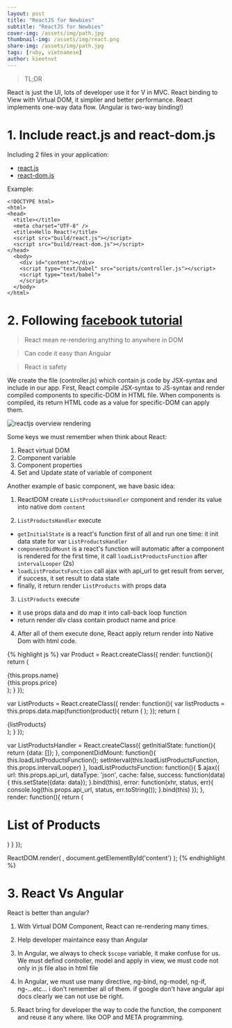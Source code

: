 ```yaml
---
layout: post
title: "ReactJS for Newbies"
subtitle: "ReactJS for Newbies"
cover-img: /assets/img/path.jpg
thumbnail-img: /assets/img/react.png
share-img: /assets/img/path.jpg
tags: [ruby, vietnamese]
author: kieetnvt
---
```



> TL;DR

React is just the UI, lots of developer use it for V in MVC. React binding to View with Virtual DOM, it simplier and better performance. React implements one-way data flow. (Angular is two-way binding!)

# 1. Include react.js and react-dom.js

Including 2 files in your application:

- [react.js](https://github.com/tuankiet/react-tutorial/blob/master/build/react.js)
- [react-dom.js](https://github.com/tuankiet/react-tutorial/blob/master/build/react-dom.js)

Example:

~~~
<!DOCTYPE html>
<html>
<head>
  <title></title>
  <meta charset="UTF-8" />
  <title>Hello React!</title>
  <script src="build/react.js"></script>
  <script src="build/react-dom.js"></script>
</head>
  <body>
    <div id="content"></div>
    <script type="text/babel" src="scripts/controller.js"></script>
    <script type="text/babel">
    </script>
  </body>
</html>
~~~

# 2. Following [facebook tutorial](https://facebook.github.io/react/docs/tutorial.html)

> React mean re-rendering anything to anywhere in DOM

> Can code it easy than Angular

> React is safety

We create the file (controller.js) which contain js code by JSX-syntax and include in our app. First, React compile JSX-syntax to JS-syntax and render compiled components to specific-DOM in HTML file. When components is compiled, its return HTML code as a value for specific-DOM can apply them.

![reactjs overview rendering](/images/react-js-overview.png)

Some keys we must remember when think about React:

1. React virtual DOM
2. Component variable
3. Component properties
4. Set and Update state of variable of component

Another example of basic component, we have basic idea:

1. ReactDOM create `ListProductsHandler` component and render its value into native dom `content`

2. `ListProductsHandler` execute
  - `getInitialState` is a react's function first of all and run one time: it init data state for var `ListProductsHandler`
  - `componentDidMount` is a react's function will automatic after a component is rendered for the first time, it call `loadListProductsFunction` after `intervalLooper` (2s)
  - `loadListProductsFunction` call ajax with api_url to get result from server, if success, it set result to data state
  - finally, it return render `ListProducts` with props data

3. `ListProducts` execute
  - it use props data and do map it into call-back loop function
  - return render div class contain product name and price

4. After all of them execute done, React apply return render into Native Dom with html code.

{% highlight js %}
var Product = React.createClass({
  render: function(){
    return (
      <div className="productClass">
        <div className="productNameClass">{this.props.name}</div>
        <div className="productPriceClass">{this.props.price}</div>
      </div>
    );
  }
});

var ListProducts = React.createClass({
  render: function(){
    var listProducts = this.props.data.map(function(product){
      return (
        <Product name={product.name} price={product.price}></Product>
      );
    });
    return (
      <div className="listProductsClass">
        {listProducts}
      </div>
    );
  }
});

var ListProductsHandler = React.createClass({
  getInitialState: function(){
    return {data: []};
  },
  componentDidMount: function(){
    this.loadListProductsFunction();
    setInterval(this.loadListProductsFunction, this.props.intervalLooper)
  },
  loadListProductsFunction: function(){
    $.ajax({
      url: this.props.api_url,
      dataType: 'json',
      cache: false,
      success: function(data){
        this.setState({data: data});
      }.bind(this),
      error: function(xhr, status, err){
        console.log(this.props.api_url, status, err.toString());
      }.bind(this)
    });
  },
  render: function(){
    return (
      <div className="reactDomRenderMain">
        <h1>List of Products</h1>
        <ListProducts data={this.state.data}></ListProducts>
      </div>
    )
  }
});

ReactDOM.render(
  <ListProductsHandler api_url="/api/products" intervalLooper={2000}></ListProductsHandler>,
  document.getElementById('content')
);
{% endhighlight %}

# 3. React Vs Angular

React is better than angular?

1. With Virtual DOM Component, React can re-rendering many times.

2. Help developer maintaince easy than Angular

3. In Angular, we always to check `$scope` variable, it make confuse for us. We must defind controller, model and apply in view, we must code not only in js file also in html file

4. In Angular, we must use many directive, ng-bind, ng-model, ng-if, ng-...etc... i don't remember all of them. if google don't have angular api docs clearly we can not use be right.

5. React bring for developer the way to code the function, the component and reuse it any where. like OOP and META programming.
